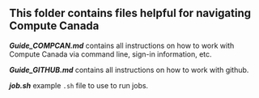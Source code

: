 ## This folder contains files helpful for navigating Compute Canada

***Guide_COMPCAN.md*** contains all instructions on how to work with Compute Canada via command line, sign-in information, etc. 

***Guide_GITHUB.md*** contains all instructions on how to work with github. 

***job.sh*** example `.sh` file to use to run jobs. 